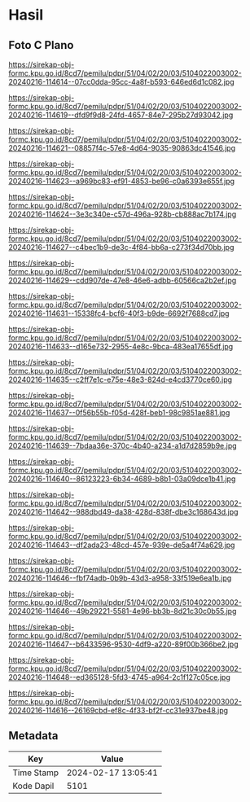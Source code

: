 # Hasil

## Foto C Plano

https://sirekap-obj-formc.kpu.go.id/8cd7/pemilu/pdpr/51/04/02/20/03/5104022003002-20240216-114614--07cc0dda-95cc-4a8f-b593-646ed6d1c082.jpg

https://sirekap-obj-formc.kpu.go.id/8cd7/pemilu/pdpr/51/04/02/20/03/5104022003002-20240216-114619--dfd9f9d8-24fd-4657-84e7-295b27d93042.jpg

https://sirekap-obj-formc.kpu.go.id/8cd7/pemilu/pdpr/51/04/02/20/03/5104022003002-20240216-114621--08857f4c-57e8-4d64-9035-90863dc41546.jpg

https://sirekap-obj-formc.kpu.go.id/8cd7/pemilu/pdpr/51/04/02/20/03/5104022003002-20240216-114623--a969bc83-ef91-4853-be96-c0a6393e655f.jpg

https://sirekap-obj-formc.kpu.go.id/8cd7/pemilu/pdpr/51/04/02/20/03/5104022003002-20240216-114624--3e3c340e-c57d-496a-928b-cb888ac7b174.jpg

https://sirekap-obj-formc.kpu.go.id/8cd7/pemilu/pdpr/51/04/02/20/03/5104022003002-20240216-114627--c4bec1b9-de3c-4f84-bb6a-c273f34d70bb.jpg

https://sirekap-obj-formc.kpu.go.id/8cd7/pemilu/pdpr/51/04/02/20/03/5104022003002-20240216-114629--cdd907de-47e8-46e6-adbb-60566ca2b2ef.jpg

https://sirekap-obj-formc.kpu.go.id/8cd7/pemilu/pdpr/51/04/02/20/03/5104022003002-20240216-114631--15338fc4-bcf6-40f3-b9de-6692f7688cd7.jpg

https://sirekap-obj-formc.kpu.go.id/8cd7/pemilu/pdpr/51/04/02/20/03/5104022003002-20240216-114633--d165e732-2955-4e8c-9bca-483ea17655df.jpg

https://sirekap-obj-formc.kpu.go.id/8cd7/pemilu/pdpr/51/04/02/20/03/5104022003002-20240216-114635--c2ff7e1c-e75e-48e3-824d-e4cd3770ce60.jpg

https://sirekap-obj-formc.kpu.go.id/8cd7/pemilu/pdpr/51/04/02/20/03/5104022003002-20240216-114637--0f56b55b-f05d-428f-beb1-98c9851ae881.jpg

https://sirekap-obj-formc.kpu.go.id/8cd7/pemilu/pdpr/51/04/02/20/03/5104022003002-20240216-114639--7bdaa36e-370c-4b40-a234-a1d7d2859b9e.jpg

https://sirekap-obj-formc.kpu.go.id/8cd7/pemilu/pdpr/51/04/02/20/03/5104022003002-20240216-114640--86123223-6b34-4689-b8b1-03a09dce1b41.jpg

https://sirekap-obj-formc.kpu.go.id/8cd7/pemilu/pdpr/51/04/02/20/03/5104022003002-20240216-114642--988dbd49-da38-428d-838f-dbe3c168643d.jpg

https://sirekap-obj-formc.kpu.go.id/8cd7/pemilu/pdpr/51/04/02/20/03/5104022003002-20240216-114643--df2ada23-48cd-457e-939e-de5a4f74a629.jpg

https://sirekap-obj-formc.kpu.go.id/8cd7/pemilu/pdpr/51/04/02/20/03/5104022003002-20240216-114646--fbf74adb-0b9b-43d3-a958-33f519e6ea1b.jpg

https://sirekap-obj-formc.kpu.go.id/8cd7/pemilu/pdpr/51/04/02/20/03/5104022003002-20240216-114646--49b29221-5581-4e96-bb3b-8d21c30c0b55.jpg

https://sirekap-obj-formc.kpu.go.id/8cd7/pemilu/pdpr/51/04/02/20/03/5104022003002-20240216-114647--b6433596-9530-4df9-a220-89f00b366be2.jpg

https://sirekap-obj-formc.kpu.go.id/8cd7/pemilu/pdpr/51/04/02/20/03/5104022003002-20240216-114648--ed365128-5fd3-4745-a964-2c1f127c05ce.jpg

https://sirekap-obj-formc.kpu.go.id/8cd7/pemilu/pdpr/51/04/02/20/03/5104022003002-20240216-114616--26169cbd-ef8c-4f33-bf2f-cc31e937be48.jpg


## Metadata

| Key        | Value               |
| ---------- | ------------------- |
| Time Stamp | 2024-02-17 13:05:41 |
| Kode Dapil | 5101                |



